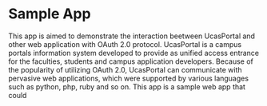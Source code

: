 # Sample App

This app is aimed to demonstrate the interaction beetween UcasPortal and other web application with OAuth 2.0 protocol. UcasPortal is a campus portals information system developed to provide as unified access entrance for the faculties, students and campus application developers. Because of the popularity of utilizing  OAuth 2.0, UcasPortal can communicate with pervasive web applications, which were supported by various languages such as python, php, ruby and so on. This app is a sample web app that could 

